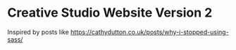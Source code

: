 # Creative Studio Website Version 2
Inspired by posts like https://cathydutton.co.uk/posts/why-i-stopped-using-sass/